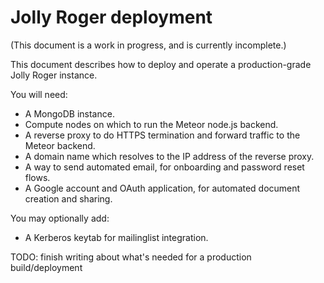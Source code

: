 # Jolly Roger deployment

(This document is a work in progress, and is currently incomplete.)

This document describes how to deploy and operate a production-grade Jolly Roger instance.

You will need:

- A MongoDB instance.
- Compute nodes on which to run the Meteor node.js backend.
- A reverse proxy to do HTTPS termination and forward traffic to the Meteor backend.
- A domain name which resolves to the IP address of the reverse proxy.
- A way to send automated email, for onboarding and password reset flows.
- A Google account and OAuth application, for automated document creation and sharing.

You may optionally add:

- A Kerberos keytab for mailinglist integration.

TODO: finish writing about what's needed for a production build/deployment
